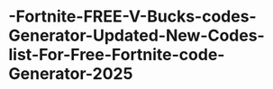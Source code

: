 # -Fortnite-FREE-V-Bucks-codes-Generator-Updated-New-Codes-list-For-Free-Fortnite-code-Generator-2025